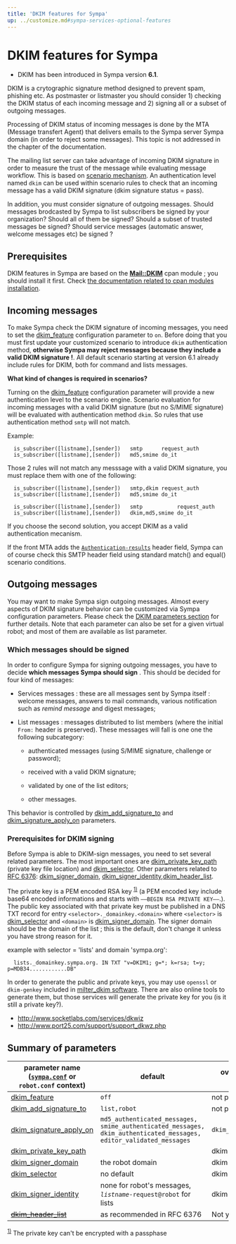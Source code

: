 ```yaml
---
title: 'DKIM features for Sympa'
up: ../customize.md#sympa-services-optional-features
---
```


DKIM features for Sympa
=======================

  * DKIM has been introduced in Sympa version **6.1**.

DKIM is a crytographic signature method designed to prevent spam, phishing etc. As postmaster or listmaster you should consider 1) checking the DKIM status of each incoming message and 2) signing all or a subset of outgoing messages.

Processing of DKIM status of incoming messages is done by the MTA (Message transfert Agent) that delivers emails to the Sympa server Sympa domain (in order to reject some messages). This topic is not addressed in the chapter of the documentation.

The mailing list server can take advantage of incoming DKIM signature in order to measure the trust of the message while evaluating message workflow. This is based on [scenario mechanism](basics-scenarios.md). An authentication level named `dkim` can be used within scenario rules to check that an incoming message has a valid DKIM signature (dkim signature status = pass).

In addition, you must consider signature of outgoing messages. Should messages brodcasted by Sympa to list subscribers be signed by your organization? Should all of them be signed? Should a subset of trusted messages be signed? Should service messages (automatic answer, welcome messages etc) be signed ?

Prerequisites
-------------

DKIM features in Sympa are based on the **[Mail::DKIM](https://metacpan.org/release/Mail-DKIM)** cpan module ; you should install it first. Check [the documentation related to cpan modules installation](../install/install-dependent-modules.md).

Incoming messages
-----------------

To make Sympa check the DKIM signature of incoming messages, you need to set the [dkim_feature](../man/sympa.conf.5.md#dkim_feature) configuration parameter to `on`. Before doing that you must first update your customized scenario to introduce `dkim` authentication method, **otherwise Sympa may reject messages because they include a valid DKIM signature !**. All default scenario starting at version 6.1 already include rules for DKIM, both for command and lists messages.

**What kind of changes is required in scenarios?**

Turning on the [dkim_feature](../man/sympa.conf.5.md#dkim_feature) configuration parameter will provide a new authentication level to the scenario engine. Scenario evaluation for incoming messages with a valid DKIM signature (but no S/MIME signature) will be evaluated with authentication method `dkim`. So rules that use authentication method `smtp` will not match.

Example:

``` code
  is_subscriber([listname],[sender])   smtp      request_auth
  is_subscriber([listname],[sender])   md5,smime do_it
```

Those 2 rules will not match any messsage with a valid DKIM signature, you must replace them with one of the following:

``` code
  is_subscriber([listname],[sender])   smtp,dkim request_auth
  is_subscriber([listname],[sender])   md5,smime do_it

  is_subscriber([listname],[sender])   smtp           request_auth
  is_subscriber([listname],[sender])   dkim,md5,smime do_it
```

If you choose the second solution, you accept DKIM as a valid authentication mecanism.

If the front MTA adds the [`Authentication-results`](https://tools.ietf.org/html/rfc7001) header field, Sympa can of course check this SMTP header field using standard match() and equal() scenario conditions.

Outgoing messages
-----------------

You may want to make Sympa sign outgoing messages. Almost every aspects of DKIM signature behavior can be customized via Sympa configuration parameters. Please check the [DKIM parameters section](../man/sympa.conf.5.md#dkim) for further details. Note that each parameter can also be set for a given virtual robot; and most of them are available as list parameter.

### Which messages should be signed

In order to configure Sympa for signing outgoing messages, you have to decide **which messages Sympa should sign** . This should be decided for four kind of messages:

  - Services messages : these are all messages sent by Sympa itself : welcome messages, answers to mail commands, various notification such as *remind message* and digest messages;

  - List messages : messages distributed to list members (where the initial `From:` header is preserved). These messages will fall is one one the following subcategory:

      - authenticated messages (using S/MIME signature, challenge or password);

      - received with a valid DKIM signature;

      - validated by one of the list editors;

      - other messages.

This behavior is controlled by [dkim_add_signature_to](../man/sympa.conf.5.md#dkim_add_signature_to) and [dkim_signature_apply_on](../man/sympa.conf.5.md#dkim_signature_apply_on) parameters.

### Prerequisites for DKIM signing

Before Sympa is able to DKIM-sign messages, you need to set several related parameters. The most important ones are [dkim_private_key_path](../man/sympa.conf.5.md#dkim_private_key_path) (private key file location) and [dkim_selector](../man/sympa.conf.5.md#dkim_selector). Other parameters related to [RFC 6376](https://tools.ietf.org/html/rfc6376): [dkim_signer_domain](../man/sympa.conf.5.md#dkim_signer_domain), [dkim_signer_identity](../man/sympa.conf.5.md#dkim_signer_identity),[dkim_header_list](../man/sympa.conf.5.md#dkim_header_list).

The private key is a PEM encoded RSA key <sup><a href="#fn__1" id="fnt__1" class="fn_top">1)</a></sup> (a PEM encoded key include base64 encoded informations and starts with `—–BEGIN RSA PRIVATE KEY—–`.). The public key associated with that private key must be published in a DNS TXT record for entry `<selector>._domainkey.<domain>` where `<selector>` is [dkim_selector](../man/sympa.conf.5.md#dkim_selector) and `<domain>` is [dkim_signer_domain](../man/sympa.conf.5.md#dkim_signer_domain). The signer domain should be the domain of the list ; this is the default, don't change it unless you have strong reason for it.

example with selector = 'lists' and domain 'sympa.org':

``` code
  lists._domainkey.sympa.org. IN TXT "v=DKIM1; g=*; k=rsa; t=y; p=MDB34............DB"
```

In order to generate the public and private keys, you may use `openssl` or `dkim-genkey` included in [milter_dkim software](http://sourceforge.net/projects/dkim-milter/). There are also online tools to generate them, but those services will generate the private key for you (is it still a private key?).

  * http://www.socketlabs.com/services/dkwiz
  * http://www.port25.com/support/support_dkwz.php

Summary of parameters
---------------------

| parameter name ([``sympa.conf``](../layout.md#config) or ``robot.conf`` context) | default | overwritten by (list configuration) |
|---|---|---|
| [dkim_feature](../man/sympa.conf.5.md#dkim_feature) | `off` | not pertinent |
| [dkim_add_signature_to](../man/sympa.conf.5.md#dkim_add_signature_to) | `list,robot` | not pertinent |
| [dkim_signature_apply_on](../man/sympa.conf.5.md#dkim_signature_apply_on) | `md5_authenticated_messages,` `smime_authenticated_messages,` `dkim_authenticated_messages,` `editor_validated_messages` | `dkim_signature_apply_on` |
| [dkim_private_key_path](../man/sympa.conf.5.md#dkim_private_key_path) | | dkim > `key_path` |
| [dkim_signer_domain](../man/sympa.conf.5.md#dkim_signer_domain) | the robot domain | dkim > `signer_domain` |
| [dkim_selector](../man/sympa.conf.5.md#dkim_selector) | no default | dkim > `selector` |
| [dkim_signer_identity](../man/sympa.conf.5.md#dkim_signer_identity) | none for robot's messages, _`listname`_`-request@robot` for lists | dkim > `identity_domain` |
| ~~[dkim_header_list](../man/sympa.conf.5.md#dkim_header_list)~~ | as recommended in RFC 6376 | Not yet implemented |

<sup><a href="#fnt__1" id="fn__1" class="fn_bot">1)</a></sup> The private key can't be encrypted with a passphase
